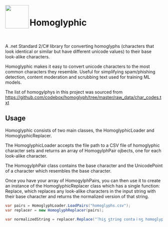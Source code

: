 ﻿<img src="http://localhost/homoglyphic/logo.svg" height="75" align="left" />

# Homoglyphic

<br/>

A .net Standard 2/C# library for converting homoglyphs (characters that look identical or similar but have different unicode values) to their base look-alike characters.

Homoglyphic makes it easy to convert unicode characters to the most common characters they resemble. Useful for simplifying spam/phishing detection, content moderation and scrubbing text used for training ML models.

The list of homogylphys in this project was sourced from https://github.com/codebox/homoglyph/tree/master/raw_data/char_codes.txt

## Usage

Homoglyphic consists of two main classes, the HomoglyphicLoader and HomoglyphicReplacer.

The HomoglyphicLoader accepts the file path to a CSV file of homoglyphic character sets and returns an array of HomogylphPair ojbects, one for each look-alike character.

The HomogylphPair class contains the base character and the UnicodePoint of a character which resembles the base character.

Once you have your array of HomogylphPairs, you can then use it to create an instance of the HomoglyphicReplacer class which has a single function: Replace, which replaces any look-alike characters in the input string with their base character and returns the normalized version of that string.

```cs
var pairs = HomoglyphLoader.LoadPairs("homoglyphs.csv");
var replacer = new HomoglyphReplacer(pairs);

var normalizedString = replacer.Replace("⟙hiƽ ƽtring contaｉnƽ һomoglyphƽ");
```
